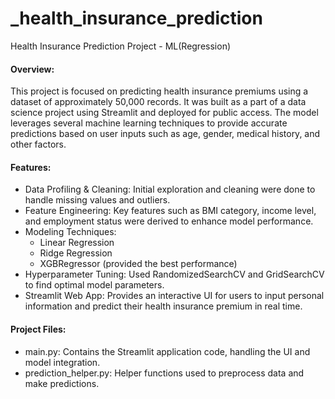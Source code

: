 # _health_insurance_prediction
Health Insurance Prediction Project - ML(Regression)

#### Overview:
This project is focused on predicting health insurance premiums using a dataset of approximately 50,000 records. It was built as a part of a data science project using Streamlit and deployed for public access. The model leverages several machine learning techniques to provide accurate predictions based on user inputs such as age, gender, medical history, and other factors.

#### Features:
* Data Profiling & Cleaning: Initial exploration and cleaning were done to handle missing values and outliers.
* Feature Engineering: Key features such as BMI category, income level, and employment status were derived to enhance model performance.
* Modeling Techniques:
  * Linear Regression
  * Ridge Regression
  * XGBRegressor (provided the best performance)
* Hyperparameter Tuning: Used RandomizedSearchCV and GridSearchCV to find optimal model parameters.
* Streamlit Web App: Provides an interactive UI for users to input personal information and predict their health insurance premium in real time.

#### Project Files:
* main.py: Contains the Streamlit application code, handling the UI and model integration.
* prediction_helper.py: Helper functions used to preprocess data and make predictions.
